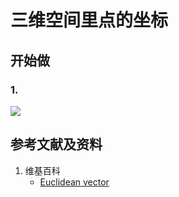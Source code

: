 # 三维空间里点的坐标

## 开始做

### 1. 

![](/images/线性代数/向量/三维空间里点的坐标/1a1.jpg)

## 参考文献及资料

1. 维基百科
	- [Euclidean vector](https://en.wikipedia.org/wiki/Euclidean_vector) 
